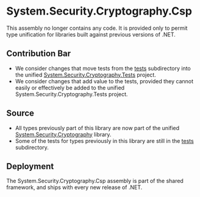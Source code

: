 # System.Security.Cryptography.Csp

This assembly no longer contains any code.  It is provided only to permit type unification for libraries built against previous versions of .NET.

## Contribution Bar

* We consider changes that move tests from the [tests](tests/) subdirectory into the unified [System.Security.Cryptography.Tests](../System.Security.Cryptography/tests/) project.
* We consider changes that add value to the tests, provided they cannot easily or effectively be added to the unified System.Security.Cryptography.Tests project.

## Source

* All types previously part of this library are now part of the unified [System.Security.Cryptography](../System.Security.Cryptography/) library.
* Some of the tests for types previously in this library are still in the [tests](tests/) subdirectory.

## Deployment

The System.Security.Cryptography.Csp assembly is part of the shared framework, and ships with every new release of .NET.

